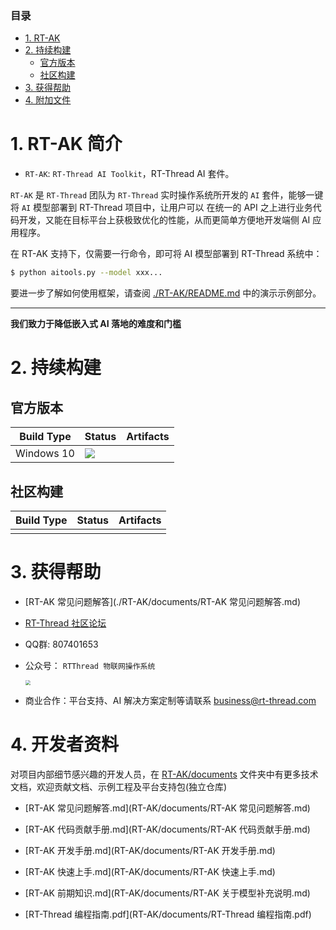 ### 目录

- [1. RT-AK](#1.RT-AK)
- [2. 持续构建](#2.持续构建)
  - [官方版本](#官方版本)
  - [社区构建](#社区构建)
- [3. 获得帮助](#3.获得帮助)
- [4. 附加文件](#4.附加文件)

# 1. RT-AK 简介

- `RT-AK`: `RT-Thread AI Toolkit`，RT-Thread AI 套件。

`RT-AK` 是 `RT-Thread` 团队为 `RT-Thread` 实时操作系统所开发的 `AI` 套件，能够一键将 `AI` 模型部署到 RT-Thread 项目中，让用户可以 在统一的 API 之上进行业务代码开发，又能在目标平台上获极致优化的性能，从而更简单方便地开发端侧 AI 应用程序。

在 RT-AK 支持下，仅需要一行命令，即可将 AI 模型部署到 RT-Thread 系统中：

```bash
$ python aitools.py --model xxx...
```

要进一步了解如何使用框架，请查阅 [./RT-AK/README.md](./RT-AK/README.md) 中的演示示例部分。

---

**我们致力于降低嵌入式 AI 落地的难度和门槛**

# 2. 持续构建

## 官方版本

| Build Type | Status                                                       | Artifacts |
| ---------- | ------------------------------------------------------------ | --------- |
| Windows 10 | ![](https://img.shields.io/badge/RT--AK-passing-blackgreen.svg) |           |

## 社区构建

| Build Type | Status | Artifacts |
| ---------- | ------ | --------- |
|            |        |           |

# 3. 获得帮助

- [RT-AK 常见问题解答](./RT-AK/documents/RT-AK 常见问题解答.md)

- [RT-Thread 社区论坛](https://club.rt-thread.org/)

- QQ群: 807401653

- 公众号： `RTThread 物联网操作系统`

  <img src="https://gitee.com/lebhoryi/PicGoPictureBed/raw/master/img/20210114105417.png" style="zoom:50%;" />
  
- 商业合作：平台支持、AI 解决方案定制等请联系 business@rt-thread.com

# 4. 开发者资料

对项目内部细节感兴趣的开发人员，在 [RT-AK/documents](RT-AK/documents) 文件夹中有更多技术文档，欢迎贡献文档、示例工程及平台支持包(独立仓库)

- [RT-AK 常见问题解答.md](RT-AK/documents/RT-AK 常见问题解答.md)
- [RT-AK 代码贡献手册.md](RT-AK/documents/RT-AK 代码贡献手册.md)
- [RT-AK 开发手册.md](RT-AK/documents/RT-AK 开发手册.md)
- [RT-AK 快速上手.md](RT-AK/documents/RT-AK 快速上手.md)
- [RT-AK 前期知识.md](RT-AK/documents/RT-AK 关于模型补充说明.md)

- [RT-Thread 编程指南.pdf](RT-AK/documents/RT-Thread 编程指南.pdf)
